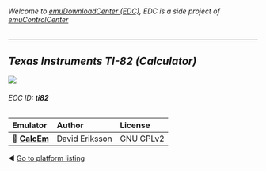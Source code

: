 ###### Welcome to [emuDownloadCenter (EDC)](https://github.com/PhoenixInteractiveNL/emuDownloadCenter/wiki/), EDC is a side project of [emuControlCenter](https://github.com/PhoenixInteractiveNL/emuControlCenter/wiki/)
***
## _Texas Instruments TI-82 (Calculator)_
![](https://raw.githubusercontent.com/wiki/PhoenixInteractiveNL/emuDownloadCenter/images_platform/ecc_ti82_teaser.png)
###### ECC ID: **ti82**

| Emulator   | Author      | License     |
|:-----------|:------------|:------------|
| :file_folder: [**CalcEm**](https://github.com/PhoenixInteractiveNL/emuDownloadCenter/wiki/Emulator-calcem#menu) | David Eriksson | GNU GPLv2 |

:arrow_backward: [Go to platform listing](https://github.com/PhoenixInteractiveNL/emuDownloadCenter/wiki/EDC-Platform-List)

